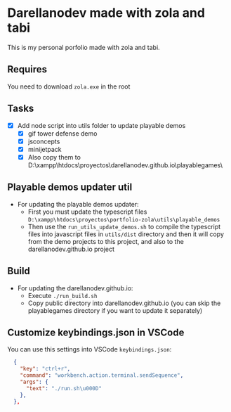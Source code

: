 # Darellanodev made with zola and tabi

This is my personal porfolio made with zola and tabi.

## Requires

You need to download `zola.exe` in the root

## Tasks

- [x] Add node script into utils folder to update playable demos
  - [x] gif tower defense demo
  - [x] jsconcepts
  - [x] minijetpack
  - [x] Also copy them to D:\xampp\htdocs\proyectos\darellanodev.github.io\playablegames\

## Playable demos updater util

- For updating the playable demos updater:
  - First you must update the typescript files `D:\xampp\htdocs\proyectos\portfolio-zola\utils\playable_demos`
  - Then use the `run_utils_update_demos.sh` to compile the typescript files into javascript files in `utils/dist` directory and then it will copy from the demo projects to this project, and also to the darellanodev.github.io project

## Build

- For updating the darellanodev.github.io:
  - Execute `./run_build.sh`
  - Copy public directory into darellanodev.github.io (you can skip the playablegames directory if you want to update it separately)

## Customize keybindings.json in VSCode

You can use this settings into VSCode `keybindings.json`:

```json
  {
    "key": "ctrl+r",
    "command": "workbench.action.terminal.sendSequence",
    "args": {
      "text": "./run.sh\u000D"
    },
  },
```
